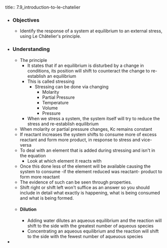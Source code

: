 title:: 7.9_introduction-to-le-chatelier

- ### Objectives
	- Identify the response of a system at equilibrium to an external stress, using Le Châtelier's principle.
- ### Understanding
	- The principle
		- It states that if an equilibrium is disturbed by a change in conditions, its position will shift to counteract the change to re-establish an equilibrium
		- This is called stressing
			- Stressing can be done via changing
				- Molarity
				- Partial Pressure
				- Temperature
				- Volume
				- Pressure
		- When we stress a system, the system itself will try to reduce the stress and re-establish equilibrium
	- When molarity or partial pressure changes, Kc remains constant
	- If reactant increases the system shifts to consume more of excess reactant and form more product, in response to stress and vice-versa
	- To deal with an element that is added during stressing and isn't in the equation
		- Look at which element it reacts with
	- Once this done less of the element will be available causing the system to consume -if the element reduced was reactant-  product to form more reactant
	- The evidence of such can be seen through properties.
	- Shift right or shift left won't suffice as an answer so you should include in detail what exactly is happening, what is being consumed and what is being formed.
	- #### Dilution
		- Adding water dilutes an aqueous equilibrium and the reaction will shift to the side with the greatest number of aqueous species
		- Concentrating an aqueous equilibrium and the reaction will shift to the side with the fewest number of aqueuous species
-